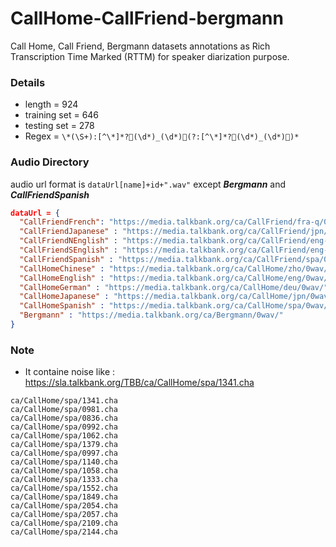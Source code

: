 # CallHome-CallFriend-bergmann
Call Home, Call Friend, Bergmann datasets annotations as Rich Transcription Time Marked (RTTM) for speaker diarization purpose.

### Details
- length = 924
- training set = 646
- testing set = 278
- Regex = `\*(\S+):[^\*]*?(\d*)_(\d*)(?:[^\*]*?(\d*)_(\d*))*`

### Audio Directory
audio url format is `dataUrl[name]+id+".wav"` except ***Bergmann*** and ***CallFriendSpanish***
```json
dataUrl = {
  "CallFriendFrench": "https://media.talkbank.org/ca/CallFriend/fra-q/0wav/",
  "CallFriendJapanese" : "https://media.talkbank.org/ca/CallFriend/jpn/0wav/",
  "CallFriendNEnglish" : "https://media.talkbank.org/ca/CallFriend/eng-n/0wav/",
  "CallFriendSEnglish" : "https://media.talkbank.org/ca/CallFriend/eng-s/0wav/",
  "CallFriendSpanish" : "https://media.talkbank.org/ca/CallFriend/spa/0wav/",
  "CallHomeChinese" : "https://media.talkbank.org/ca/CallHome/zho/0wav/",
  "CallHomeEnglish" : "https://media.talkbank.org/ca/CallHome/eng/0wav/",
  "CallHomeGerman" : "https://media.talkbank.org/ca/CallHome/deu/0wav/",
  "CallHomeJapanese" : "https://media.talkbank.org/ca/CallHome/jpn/0wav/",
  "CallHomeSpanish" : "https://media.talkbank.org/ca/CallHome/spa/0wav/",
  "Bergmann" : "https://media.talkbank.org/ca/Bergmann/0wav/"
}
```
### Note
* It containe noise like : https://sla.talkbank.org/TBB/ca/CallHome/spa/1341.cha
```
ca/CallHome/spa/1341.cha
ca/CallHome/spa/0981.cha
ca/CallHome/spa/0836.cha
ca/CallHome/spa/0992.cha
ca/CallHome/spa/1062.cha
ca/CallHome/spa/1379.cha
ca/CallHome/spa/0997.cha
ca/CallHome/spa/1140.cha
ca/CallHome/spa/1058.cha
ca/CallHome/spa/1333.cha
ca/CallHome/spa/1552.cha
ca/CallHome/spa/1849.cha
ca/CallHome/spa/2054.cha
ca/CallHome/spa/2057.cha
ca/CallHome/spa/2109.cha
ca/CallHome/spa/2144.cha
```
